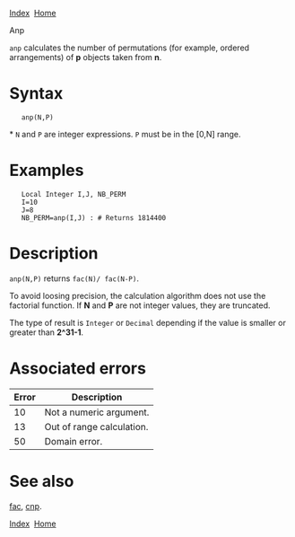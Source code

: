 [Index](index.html)  [Home](getting-started_home.html)

Anp

`anp` calculates the number of permutations (for example, ordered arrangements) of **p** objects taken from **n**.

# Syntax

```
   anp(N,P)
```

\* `N` and `P` are integer expressions. `P` must be in the [0,N] range.

# Examples

```
   Local Integer I,J, NB_PERM
   I=10
   J=8
   NB_PERM=anp(I,J) : # Returns 1814400
```

# Description

`anp(N,P)` returns `fac(N)/ fac(N-P)`.

To avoid loosing precision, the calculation algorithm does not use the factorial function. If **N** and **P** are not integer values, they are truncated.

The type of result is `Integer` or `Decimal` depending if the value is smaller or greater than **2^31-1**.

# Associated errors

| Error | Description |
| --- | --- |
| 10 | Not a numeric argument. |
| 13 | Out of range calculation. |
| 50 | Domain error. |

# See also

[fac](4gl_fac.html), [cnp](4gl_cnp.html).

  

[Index](index.html)  [Home](getting-started_home.html)